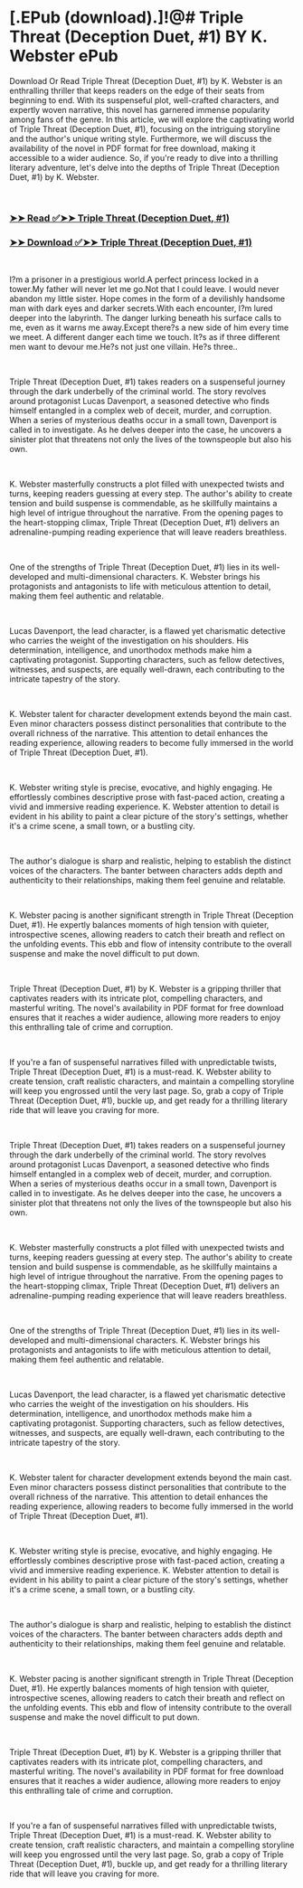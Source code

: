 # [.EPub (download).]!@# Triple Threat (Deception Duet, #1) BY K. Webster ePub

<p>Download Or Read Triple Threat (Deception Duet, #1) by K. Webster is an enthralling thriller that keeps readers on the edge of their seats from beginning to end. With its suspenseful plot, well-crafted characters, and expertly woven narrative, this novel has garnered immense popularity among fans of the genre. In this article, we will explore the captivating world of Triple Threat (Deception Duet, #1), focusing on the intriguing storyline and the author's unique writing style. Furthermore, we will discuss the availability of the novel in PDF format for free download, making it accessible to a wider audience. So, if you're ready to dive into a thrilling literary adventure, let's delve into the depths of Triple Threat (Deception Duet, #1) by K. Webster.</p>
<p>&nbsp;</p>

### [➤➤ Read ✅➤➤ Triple Threat (Deception Duet, #1)](https://realpdfbooksdrive.blogspot.com/id/58636977)

### [➤➤ Download ✅➤➤ Triple Threat (Deception Duet, #1)](https://realpdfbooksdrive.blogspot.com/id/58636977)

<p>&nbsp;</p>
<p>I?m a prisoner in a prestigious world.A perfect princess locked in a tower.My father will never let me go.Not that I could leave. I would never abandon my little sister. Hope comes in the form of a devilishly handsome man with dark eyes and darker secrets.With each encounter, I?m lured deeper into the labyrinth. The danger lurking beneath his surface calls to me, even as it warns me away.Except there?s a new side of him every time we meet. A different danger each time we touch. It?s as if three different men want to devour me.He?s not just one villain. He?s three..</p>
<p>&nbsp;</p>
<p>Triple Threat (Deception Duet, #1) takes readers on a suspenseful journey through the dark underbelly of the criminal world. The story revolves around protagonist Lucas Davenport, a seasoned detective who finds himself entangled in a complex web of deceit, murder, and corruption. When a series of mysterious deaths occur in a small town, Davenport is called in to investigate. As he delves deeper into the case, he uncovers a sinister plot that threatens not only the lives of the townspeople but also his own.</p>
<p>&nbsp;</p>
<p>K. Webster masterfully constructs a plot filled with unexpected twists and turns, keeping readers guessing at every step. The author's ability to create tension and build suspense is commendable, as he skillfully maintains a high level of intrigue throughout the narrative. From the opening pages to the heart-stopping climax, Triple Threat (Deception Duet, #1) delivers an adrenaline-pumping reading experience that will leave readers breathless.</p>
<p>&nbsp;</p>
<p>One of the strengths of Triple Threat (Deception Duet, #1) lies in its well-developed and multi-dimensional characters. K. Webster brings his protagonists and antagonists to life with meticulous attention to detail, making them feel authentic and relatable.</p>
<p>&nbsp;</p>
<p>Lucas Davenport, the lead character, is a flawed yet charismatic detective who carries the weight of the investigation on his shoulders. His determination, intelligence, and unorthodox methods make him a captivating protagonist. Supporting characters, such as fellow detectives, witnesses, and suspects, are equally well-drawn, each contributing to the intricate tapestry of the story.</p>
<p>&nbsp;</p>
<p>K. Webster talent for character development extends beyond the main cast. Even minor characters possess distinct personalities that contribute to the overall richness of the narrative. This attention to detail enhances the reading experience, allowing readers to become fully immersed in the world of Triple Threat (Deception Duet, #1).</p>
<p>&nbsp;</p>
<p>K. Webster writing style is precise, evocative, and highly engaging. He effortlessly combines descriptive prose with fast-paced action, creating a vivid and immersive reading experience. K. Webster attention to detail is evident in his ability to paint a clear picture of the story's settings, whether it's a crime scene, a small town, or a bustling city.</p>
<p>&nbsp;</p>
<p>The author's dialogue is sharp and realistic, helping to establish the distinct voices of the characters. The banter between characters adds depth and authenticity to their relationships, making them feel genuine and relatable.</p>
<p>&nbsp;</p>
<p>K. Webster pacing is another significant strength in Triple Threat (Deception Duet, #1). He expertly balances moments of high tension with quieter, introspective scenes, allowing readers to catch their breath and reflect on the unfolding events. This ebb and flow of intensity contribute to the overall suspense and make the novel difficult to put down.</p>
<p>&nbsp;</p>
<p>Triple Threat (Deception Duet, #1) by K. Webster is a gripping thriller that captivates readers with its intricate plot, compelling characters, and masterful writing. The novel's availability in PDF format for free download ensures that it reaches a wider audience, allowing more readers to enjoy this enthralling tale of crime and corruption.</p>
<p>&nbsp;</p>
<p>If you're a fan of suspenseful narratives filled with unpredictable twists, Triple Threat (Deception Duet, #1) is a must-read. K. Webster ability to create tension, craft realistic characters, and maintain a compelling storyline will keep you engrossed until the very last page. So, grab a copy of Triple Threat (Deception Duet, #1), buckle up, and get ready for a thrilling literary ride that will leave you craving for more.</p>
<p>&nbsp;</p>
<p>Triple Threat (Deception Duet, #1) takes readers on a suspenseful journey through the dark underbelly of the criminal world. The story revolves around protagonist Lucas Davenport, a seasoned detective who finds himself entangled in a complex web of deceit, murder, and corruption. When a series of mysterious deaths occur in a small town, Davenport is called in to investigate. As he delves deeper into the case, he uncovers a sinister plot that threatens not only the lives of the townspeople but also his own.</p>
<p>&nbsp;</p>
<p>K. Webster masterfully constructs a plot filled with unexpected twists and turns, keeping readers guessing at every step. The author's ability to create tension and build suspense is commendable, as he skillfully maintains a high level of intrigue throughout the narrative. From the opening pages to the heart-stopping climax, Triple Threat (Deception Duet, #1) delivers an adrenaline-pumping reading experience that will leave readers breathless.</p>
<p>&nbsp;</p>
<p>One of the strengths of Triple Threat (Deception Duet, #1) lies in its well-developed and multi-dimensional characters. K. Webster brings his protagonists and antagonists to life with meticulous attention to detail, making them feel authentic and relatable.</p>
<p>&nbsp;</p>
<p>Lucas Davenport, the lead character, is a flawed yet charismatic detective who carries the weight of the investigation on his shoulders. His determination, intelligence, and unorthodox methods make him a captivating protagonist. Supporting characters, such as fellow detectives, witnesses, and suspects, are equally well-drawn, each contributing to the intricate tapestry of the story.</p>
<p>&nbsp;</p>
<p>K. Webster talent for character development extends beyond the main cast. Even minor characters possess distinct personalities that contribute to the overall richness of the narrative. This attention to detail enhances the reading experience, allowing readers to become fully immersed in the world of Triple Threat (Deception Duet, #1).</p>
<p>&nbsp;</p>
<p>K. Webster writing style is precise, evocative, and highly engaging. He effortlessly combines descriptive prose with fast-paced action, creating a vivid and immersive reading experience. K. Webster attention to detail is evident in his ability to paint a clear picture of the story's settings, whether it's a crime scene, a small town, or a bustling city.</p>
<p>&nbsp;</p>
<p>The author's dialogue is sharp and realistic, helping to establish the distinct voices of the characters. The banter between characters adds depth and authenticity to their relationships, making them feel genuine and relatable.</p>
<p>&nbsp;</p>
<p>K. Webster pacing is another significant strength in Triple Threat (Deception Duet, #1). He expertly balances moments of high tension with quieter, introspective scenes, allowing readers to catch their breath and reflect on the unfolding events. This ebb and flow of intensity contribute to the overall suspense and make the novel difficult to put down.</p>
<p>&nbsp;</p>
<p>Triple Threat (Deception Duet, #1) by K. Webster is a gripping thriller that captivates readers with its intricate plot, compelling characters, and masterful writing. The novel's availability in PDF format for free download ensures that it reaches a wider audience, allowing more readers to enjoy this enthralling tale of crime and corruption.</p>
<p>&nbsp;</p>
<p>If you're a fan of suspenseful narratives filled with unpredictable twists, Triple Threat (Deception Duet, #1) is a must-read. K. Webster ability to create tension, craft realistic characters, and maintain a compelling storyline will keep you engrossed until the very last page. So, grab a copy of Triple Threat (Deception Duet, #1), buckle up, and get ready for a thrilling literary ride that will leave you craving for more.</p>
<p>&nbsp;</p>
